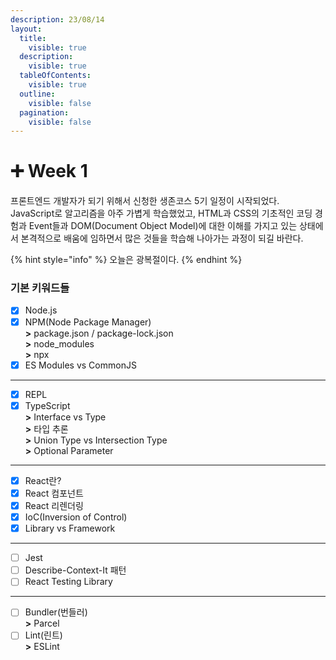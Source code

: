 ```yaml
---
description: 23/08/14
layout:
  title:
    visible: true
  description:
    visible: true
  tableOfContents:
    visible: true
  outline:
    visible: false
  pagination:
    visible: false
---
```


# ➕ Week 1

프론트엔드 개발자가 되기 위해서 신청한 생존코스 5기 일정이 시작되었다.\
JavaScript로 알고리즘을 아주 가볍게 학습했었고, HTML과 CSS의 기초적인 코딩 경험과 Event들과 DOM(Document Object Model)에 대한 이해를 가지고 있는 상태에서 본격적으로 배움에 임하면서 많은 것들을 학습해 나아가는 과정이 되길 바란다.

{% hint style="info" %}
오늘은 광복절이다.
{% endhint %}



### 기본 키워드들

* [x] Node.js
* [x] NPM(Node Package Manager)\
  **>** package.json / package-lock.json\
  **>** node\_modules\
  **>** npx
* [x] ES Modules vs CommonJS

***

* [x] REPL
* [x] TypeScript\
  **>** Interface vs Type\
  **>** 타입 추론\
  **>** Union Type vs Intersection Type\
  **>** Optional Parameter

***

* [x] React란?
* [x] React 컴포넌트
* [x] React 리렌더링
* [x] IoC(Inversion of Control)
* [x] Library vs Framework

***

* [ ] Jest
* [ ] Describe-Context-It 패턴
* [ ] React Testing Library

***

* [ ] Bundler(번들러)\
  **>** Parcel
* [ ] Lint(린트)\
  **>** ESLint
